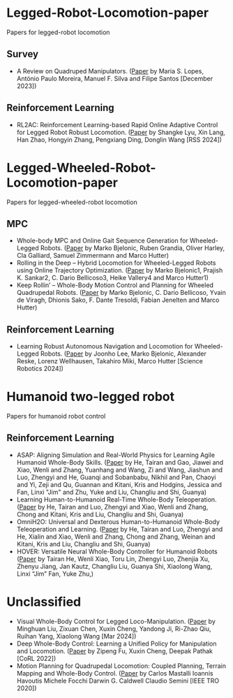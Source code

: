 # Legged-Robot-Locomotion-paper
Papers for legged-robot locomotion

## Survey
* A Review on Quadruped Manipulators. ([Paper](https://link.springer.com/chapter/10.1007/978-3-031-49008-8_16) by Maria S. Lopes, António Paulo Moreira, Manuel F. Silva and Filipe Santos [December 2023])

  
## Reinforcement Learning
* RL2AC: Reinforcement Learning-based Rapid Online Adaptive Control for Legged Robot Robust Locomotion. ([Paper](https://enriquecoronadozu.github.io/rssproceedings2024/rss20/p060.pdf) by Shangke Lyu, Xin Lang, Han Zhao, Hongyin Zhang, Pengxiang Ding, Donglin Wang [RSS 2024])
  
# Legged-Wheeled-Robot-Locomotion-paper
Papers for legged-wheeled-robot locomotion

## MPC
* Whole-body MPC and Online Gait Sequence Generation for Wheeled-Legged Robots. ([Paper](https://ieeexplore.ieee.org/abstract/document/9636371) by Marko Bjelonic, Ruben Grandia, Oliver Harley, Cla Galliard, Samuel Zimmermann and Marco Hutter)
* Rolling in the Deep – Hybrid Locomotion for Wheeled-Legged Robots using Online Trajectory Optimization. ([Paper](https://arxiv.org/pdf/1909.07193) by Marko Bjelonic1, Prajish K. Sankar2, C. Dario Bellicoso3, Heike Vallery4 and Marco Hutter1)
* Keep Rollin’ – Whole-Body Motion Control and Planning for Wheeled Quadrupedal Robots. ([Paper](https://arxiv.org/pdf/1809.03557) by Marko Bjelonic, C. Dario Bellicoso, Yvain de Viragh, Dhionis Sako,
F. Dante Tresoldi, Fabian Jenelten and Marco Hutter)

## Reinforcement Learning
* Learning Robust Autonomous Navigation and Locomotion for Wheeled-Legged Robots. ([Paper](https://arxiv.org/pdf/2405.01792) by Joonho Lee, Marko Bjelonic, Alexander Reske, Lorenz Wellhausen, Takahiro Miki, Marco Hutter [Science Robotics 2024])

# Humanoid two-legged robot
Papers for humanoid robot control

## Reinforcement Learning
* ASAP: Aligning Simulation and Real-World Physics for Learning Agile Humanoid Whole-Body Skills. ([Paper](https://github.com/LeCAR-Lab/ASAP?tab=readme-ov-file) by He, Tairan and Gao, Jiawei and Xiao, Wenli and Zhang, Yuanhang and Wang, Zi and Wang, Jiashun and Luo, Zhengyi and He, Guanqi and Sobanbabu, Nikhil and Pan, Chaoyi and Yi, Zeji and Qu, Guannan and Kitani, Kris and Hodgins, Jessica and Fan, Linxi "Jim" and Zhu, Yuke and Liu, Changliu and Shi, Guanya)
* Learning Human-to-Humanoid Real-Time Whole-Body Teleoperation. ([Paper](https://human2humanoid.com/) by He, Tairan and Luo, Zhengyi and Xiao, Wenli and Zhang, Chong and Kitani, Kris and Liu, Changliu and Shi, Guanya)
* OmniH2O: Universal and Dexterous Human-to-Humanoid Whole-Body Teleoperation and Learning. ([Paper](https://omni.human2humanoid.com/) by He, Tairan and Luo, Zhengyi and He, Xialin and Xiao, Wenli and Zhang, Chong and Zhang, Weinan and Kitani, Kris and Liu, Changliu and Shi, Guanya)
* HOVER: Versatile Neural Whole-Body Controller for Humanoid Robots ([Paper](https://hover-versatile-humanoid.github.io/) by Tairan He, Wenli Xiao, Toru Lin, Zhengyi Luo, Zhenjia Xu, Zhenyu Jiang, Jan Kautz, Changliu Liu, Guanya Shi, Xiaolong Wang, Linxi “Jim” Fan, Yuke Zhu,)



# Unclassified
* Visual Whole-Body Control for Legged Loco-Manipulation. ([Paper](https://arxiv.org/pdf/2403.16967) by Minghuan Liu, Zixuan Chen, Xuxin Cheng, Yandong Ji, Ri-Zhao Qiu, Ruihan Yang, Xiaolong Wang [Mar 2024])
* Deep Whole-Body Control: Learning a Unified Policy for Manipulation and Locomotion. ([Paper](https://arxiv.org/pdf/2210.10044) by Zipeng Fu, Xuxin Cheng, Deepak Pathak [CoRL 2022])
* Motion Planning for Quadrupedal Locomotion: Coupled Planning, Terrain Mapping and Whole-Body Control. ([Paper](https://arxiv.org/pdf/2003.05481) by Carlos Mastalli Ioannis Havoutis Michele Focchi Darwin G. Caldwell Claudio Semini [IEEE TRO 2020])




